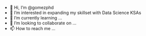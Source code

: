 - 👋 Hi, I’m @gomezphd
- 👀 I’m interested in expanding my skillset with Data Science KSAs
- 🌱 I’m currently learning ...
- 💞️ I’m looking to collaborate on ...
- 📫 How to reach me ...

<!---
gomezphd/gomezphd is a ✨ special ✨ repository because its `README.md` (this file) appears on your GitHub profile.
You can click the Preview link to take a look at your changes.
--->
